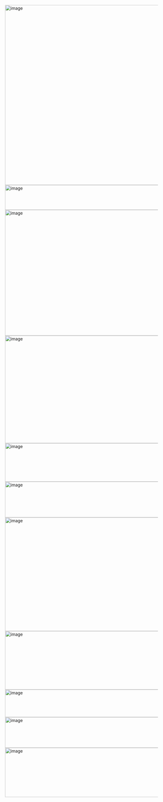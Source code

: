 <img width="940" height="594" alt="image" src="https://github.com/user-attachments/assets/4d276983-858e-40d8-9375-04b9932f4e07" />
<img width="667" height="82" alt="image" src="https://github.com/user-attachments/assets/3a46774d-a659-4dc2-9000-fe459e98dadf" />
<img width="940" height="415" alt="image" src="https://github.com/user-attachments/assets/7340822e-d782-41c3-abd9-ec96851f41f6" />
<img width="940" height="355" alt="image" src="https://github.com/user-attachments/assets/c0a1ab13-d7f2-4187-beb7-447d0ad4e1d7" />
<img width="940" height="127" alt="image" src="https://github.com/user-attachments/assets/0eb66752-166f-4010-9fc3-79ecd24c32fa" />
<img width="940" height="118" alt="image" src="https://github.com/user-attachments/assets/fd2e367f-9dd1-4937-9393-5ba7a5c6cb68" />
<img width="940" height="375" alt="image" src="https://github.com/user-attachments/assets/20ac6d9e-a01c-49c1-8140-c414d2915af2" />
<img width="940" height="193" alt="image" src="https://github.com/user-attachments/assets/ed222d64-907c-4a1d-b333-cdd8f474ba25" />
<img width="940" height="91" alt="image" src="https://github.com/user-attachments/assets/7429edd1-c3ff-47eb-b0f2-74511e389db1" />
<img width="923" height="101" alt="image" src="https://github.com/user-attachments/assets/0d22bc48-b0b7-4e52-9c3c-a6f4745ab1f8" />
<img width="940" height="163" alt="image" src="https://github.com/user-attachments/assets/c4faa1ca-ac43-4d0a-85a5-50e3fc6b0c11" />











